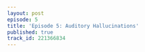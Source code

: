 ```yaml
---
layout: post
episode: 5
title: 'Episode 5: Auditory Hallucinations'
published: true
track_id: 221366834
---
```

<div class='list post-player' track='{{page.track_id}}'></div>